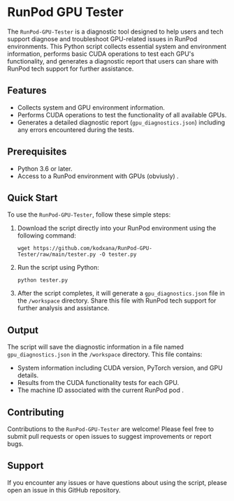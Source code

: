 
# RunPod GPU Tester

The `RunPod-GPU-Tester` is a diagnostic tool designed to help users and tech support diagnose and troubleshoot GPU-related issues in RunPod environments. This Python script collects essential system and environment information, performs basic CUDA operations to test each GPU's functionality, and generates a diagnostic report that users can share with RunPod tech support for further assistance.

## Features

- Collects system and GPU environment information.
- Performs CUDA operations to test the functionality of all available GPUs.
- Generates a detailed diagnostic report (`gpu_diagnostics.json`) including any errors encountered during the tests.

## Prerequisites

- Python 3.6 or later.
- Access to a RunPod environment with GPUs (obviusly) .

## Quick Start

To use the `RunPod-GPU-Tester`, follow these simple steps:

1. Download the script directly into your RunPod environment using the following command:

   ```
   wget https://github.com/kodxana/RunPod-GPU-Tester/raw/main/tester.py -O tester.py
   ```

2. Run the script using Python:

   ```
   python tester.py
   ```

3. After the script completes, it will generate a `gpu_diagnostics.json` file in the `/workspace` directory. Share this file with RunPod tech support for further analysis and assistance.

## Output

The script will save the diagnostic information in a file named `gpu_diagnostics.json` in the `/workspace` directory. This file contains:

- System information including CUDA version, PyTorch version, and GPU details.
- Results from the CUDA functionality tests for each GPU.
- The machine ID associated with the current RunPod pod .

## Contributing

Contributions to the `RunPod-GPU-Tester` are welcome! Please feel free to submit pull requests or open issues to suggest improvements or report bugs.

## Support

If you encounter any issues or have questions about using the script, please open an issue in this GitHub repository.
